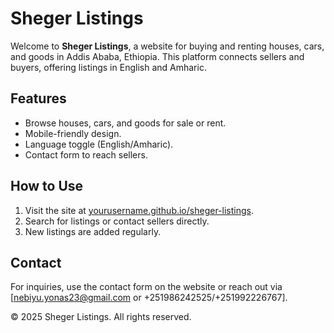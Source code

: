 # Sheger Listings

Welcome to **Sheger Listings**, a website for buying and renting houses, cars, and goods in Addis Ababa, Ethiopia. This platform connects sellers and buyers, offering listings in English and Amharic.

## Features
- Browse houses, cars, and goods for sale or rent.
- Mobile-friendly design.
- Language toggle (English/Amharic).
- Contact form to reach sellers.

## How to Use
1. Visit the site at [yourusername.github.io/sheger-listings](https://yourusername.github.io/sheger-listings).
2. Search for listings or contact sellers directly.
3. New listings are added regularly.

## Contact
For inquiries, use the contact form on the website or reach out via [nebiyu.yonas23@gmail.com or +251986242525/+251992226767].

© 2025 Sheger Listings. All rights reserved.
